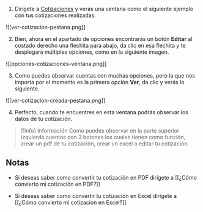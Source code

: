 
1. Dirígete a [Cotizaciones](https://app.coti.mx/cotizacion/) y verás una ventana como el siguiente ejemplo con tus cotizaciones realizadas.

![[ver-cotizacion-pestana.png]]

2. Bien, ahora en el apartado de opciones encontrarás un botón **Editar** al costado derecho una flechita para abajo, da clic en esa flechita y te desplegará múltiples opciones, como en la siguiente imagen.

![[opciones-cotizaciones-ventana.png]]

3. Como puedes observar cuentas con muchas opciones, pero la que nos importa por el momento es la primera opción **Ver**, da clic y verás lo siguiente.

![[ver-cotizacion-creada-pestana.png]]

4. Perfecto, cuando te encuentres en esta ventana podrás observar los datos de tu cotización.


> [!info] Información
> Como puedes observar en la parte superior izquierda cuentas con 3 botones los cuales tienen como función, crear un pdf de tu cotización, crear un excel o editar tu cotización.



## Notas

- Si deseas saber como convertir tu cotización en PDF dirígete a [[¿Cómo convierto mi cotización en PDF?]]

- Si deseas saber como convertir tu cotización en Excel dirígete a [[¿Cómo convierto mi cotizacion en Excel?]] 